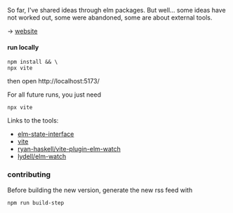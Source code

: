 So far, I've shared ideas through elm packages.
But well... some ideas have not worked out, some were abandoned, some are about external tools.

→ [website](https://lue-bird.github.io/blog/)

#### run locally

```shell
npm install && \
npx vite
```
then open http://localhost:5173/


For all future runs, you just need
```shell
npx vite
```

Links to the tools:
  - [elm-state-interface](https://dark.elm.dmy.fr/packages/lue-bird/elm-state-interface/latest/)
  - [vite](https://vitejs.dev/)
  - [ryan-haskell/vite-plugin-elm-watch](https://github.com/ryan-haskell/vite-plugin-elm-watch)
  - [lydell/elm-watch](https://lydell.github.io/elm-watch/)

### contributing
Before building the new version, generate the new rss feed with
```bash
npm run build-step
```
